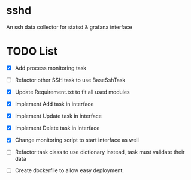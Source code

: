 # sshd
An ssh data collector for statsd &amp; grafana interface

# TODO List
- [x] Add process monitoring task
- [ ] Refactor other SSH task to use BaseSshTask
- [x] Update Requirement.txt to fit all used modules
- [x] Implement Add task in interface 
- [x] Implement Update task in interface 
- [x] Implement Delete task in interface 
- [x] Change monitoring script to start interface as well
- [ ] Refactor task class to use dictionary instead, task must validate their data
- [ ] Create dockerfile to allow easy deployment.

